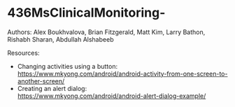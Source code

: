 # 436MsClinicalMonitoring-
Authors: Alex Boukhvalova, Brian Fitzgerald, Matt Kim, Larry Bathon, Rishabh Sharan, Abdullah Alshabeeb

Resources:
* Changing activities using a button:  
https://www.mkyong.com/android/android-activity-from-one-screen-to-another-screen/  
* Creating an alert dialog:  
https://www.mkyong.com/android/android-alert-dialog-example/
